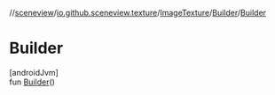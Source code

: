 //[sceneview](../../../../index.md)/[io.github.sceneview.texture](../../index.md)/[ImageTexture](../index.md)/[Builder](index.md)/[Builder](-builder.md)

# Builder

[androidJvm]\
fun [Builder](-builder.md)()
